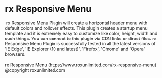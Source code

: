 # rx Responsive Menu

<img src="https://www.roxunlimited.com/download_files/rx-responsive-menu-thumb.jpg" alt="" />
rx Responsive Menu Plugin will create a horizontal header menu with default colors and rollover effects. This plugin creates a startup menu template and it is extremely easy to customize like color, height, width and such things. You can connect to this plugin via CDN links or direct files. rx Responsive Menu Plugin is successfully tested in all the latest versions of 'IE Edge', 'IE Explorer (10 and latest)', 'Firefox', 'Chrome' and 'Opera' browsers.
<br /><br />
rx Responsive Menu (https://www.roxunlimited.com/rx-responsive-menu)
<br />@copyright roxunlimited.com
